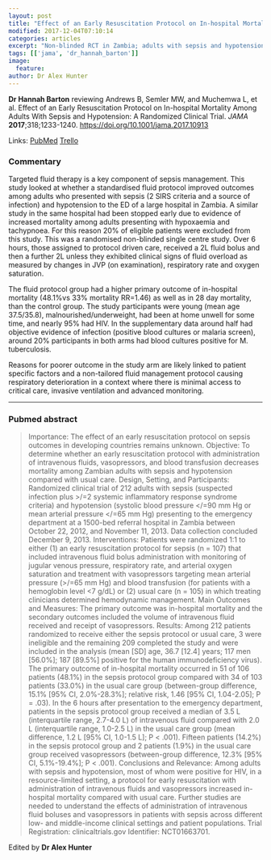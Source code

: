 ```yaml
---
layout: post
title: "Effect of an Early Resuscitation Protocol on In-hospital Mortality Among Adults With Sepsis and Hypotension JAMA. 2017;318(13):1233-1240."
modified: 2017-12-04T07:10:14
categories: articles
excerpt: "Non-blinded RCT in Zambia; adults with sepsis and hypotension that were randomised to a fluid bolus protocol had higher in-hospital and 28 d (Reviewed by Dr Hannah Barton)"
tags: [['jama', 'dr_hannah_barton']]
image:
  feature:
author: Dr Alex Hunter
---
```


__Dr Hannah Barton__ reviewing Andrews B, Semler MW, and Muchemwa L, et al. Effect of an Early Resuscitation Protocol on In-hospital Mortality Among Adults With Sepsis and Hypotension: A Randomized Clinical Trial. _JAMA_ **2017**;318;1233-1240. https://doi.org/10.1001/jama.2017.10913

Links: [PubMed](https://www.ncbi.nlm.nih.gov/pubmed/?term=28973227) [Trello](https://trello.com/c/WTPFvoBO)

### Commentary

Targeted fluid therapy is a key component of sepsis management. This study looked at whether a standardised fluid protocol improved outcomes among adults who presented with sepsis (2 SIRS criteria and a source of infection) and hypotension to the ED of a large hospital in Zambia. A similar study in the same hospital had been stopped early due to evidence of increased mortality among adults presenting with hypoxaemia and tachypnoea. For this reason 20% of eligible patients were excluded from this study. This was a randomised non-blinded single centre study. Over 6 hours, those assigned to protocol driven care, received a 2L fluid bolus and then a further 2L unless they exhibited clinical signs of fluid overload as measured by changes in JVP (on examination), respiratory rate and oxygen saturation. 

The fluid protocol group had a higher primary outcome of in-hospital mortality (48.1%vs 33% mortality RR=1.46) as well as in 28 day mortality, than the control group. The study participants were young (mean age 37.5/35.8), malnourished/underweight, had been at home unwell for some time, and nearly 95% had HIV. In the supplementary data around half had objective evidence of infection (positive blood cultures or malaria screen), around 20% participants in both arms had blood cultures positive for M. tuberculosis. 

Reasons for poorer outcome in the study arm are likely linked to patient specific factors and a non-tailored fluid management protocol causing respiratory deterioration in a context where there is minimal access to critical care, invasive ventilation and advanced monitoring.

---

### Pubmed abstract

> Importance: The effect of an early resuscitation protocol on sepsis outcomes in developing countries remains unknown. Objective: To determine whether an early resuscitation protocol with administration of intravenous fluids, vasopressors, and blood transfusion decreases mortality among Zambian adults with sepsis and hypotension compared with usual care. Design, Setting, and Participants: Randomized clinical trial of 212 adults with sepsis (suspected infection plus >/=2 systemic inflammatory response syndrome criteria) and hypotension (systolic blood pressure </=90 mm Hg or mean arterial pressure </=65 mm Hg) presenting to the emergency department at a 1500-bed referral hospital in Zambia between October 22, 2012, and November 11, 2013. Data collection concluded December 9, 2013. Interventions: Patients were randomized 1:1 to either (1) an early resuscitation protocol for sepsis (n = 107) that included intravenous fluid bolus administration with monitoring of jugular venous pressure, respiratory rate, and arterial oxygen saturation and treatment with vasopressors targeting mean arterial pressure (>/=65 mm Hg) and blood transfusion (for patients with a hemoglobin level <7 g/dL) or (2) usual care (n = 105) in which treating clinicians determined hemodynamic management. Main Outcomes and Measures: The primary outcome was in-hospital mortality and the secondary outcomes included the volume of intravenous fluid received and receipt of vasopressors. Results: Among 212 patients randomized to receive either the sepsis protocol or usual care, 3 were ineligible and the remaining 209 completed the study and were included in the analysis (mean [SD] age, 36.7 [12.4] years; 117 men [56.0%]; 187 [89.5%] positive for the human immunodeficiency virus). The primary outcome of in-hospital mortality occurred in 51 of 106 patients (48.1%) in the sepsis protocol group compared with 34 of 103 patients (33.0%) in the usual care group (between-group difference, 15.1% [95% CI, 2.0%-28.3%]; relative risk, 1.46 [95% CI, 1.04-2.05]; P = .03). In the 6 hours after presentation to the emergency department, patients in the sepsis protocol group received a median of 3.5 L (interquartile range, 2.7-4.0 L) of intravenous fluid compared with 2.0 L (interquartile range, 1.0-2.5 L) in the usual care group (mean difference, 1.2 L [95% CI, 1.0-1.5 L]; P < .001). Fifteen patients (14.2%) in the sepsis protocol group and 2 patients (1.9%) in the usual care group received vasopressors (between-group difference, 12.3% [95% CI, 5.1%-19.4%]; P < .001). Conclusions and Relevance: Among adults with sepsis and hypotension, most of whom were positive for HIV, in a resource-limited setting, a protocol for early resuscitation with administration of intravenous fluids and vasopressors increased in-hospital mortality compared with usual care. Further studies are needed to understand the effects of administration of intravenous fluid boluses and vasopressors in patients with sepsis across different low- and middle-income clinical settings and patient populations. Trial Registration: clinicaltrials.gov Identifier: NCT01663701.

Edited by __Dr Alex Hunter__